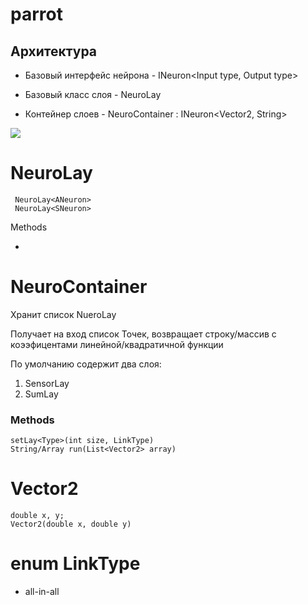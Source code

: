 # parrot
## Архитектура
* Базовый интерфейс нейрона - INeuron<Input type, Output type>

* Базовый класс слоя - NeuroLay

* Контейнер слоев - NeuroContainer : INeuron<Vector2, String>

<Image src="resources/parrot.png"></Image>


# NeuroLay
 ```
  NeuroLay<ANeuron>
  NeuroLay<SNeuron>
 ```
 Methods
 
* 

# NeuroContainer
Хранит список NueroLay

Получает на вход список Точек, возвращает строку/массив с коээфицентами линейной/квадратичной функции

По умолчанию содержит два слоя:
1) SensorLay
2) SumLay

### Methods
```
setLay<Type>(int size, LinkType)
String/Array run(List<Vector2> array)
```

# Vector2
```
double x, y;
Vector2(double x, double y)
```

# enum LinkType
* all-in-all
